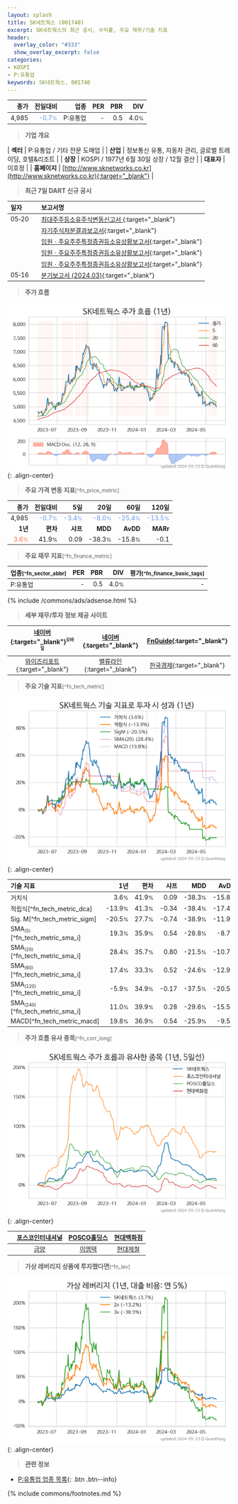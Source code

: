 ```yaml
---
layout: splash
title: SK네트웍스 (001740)
excerpt: SK네트웍스의 최근 공시, 수익률, 주요 재무/기술 지표
header:
  overlay_color: "#333"
  show_overlay_excerpt: false
categories:
- KOSPI
- P:유통업
keywords: SK네트웍스, 001740
---
```


| **종가** | **전일대비** | **업종** | **PER** | **PBR** | **DIV** |
| -------: | -----------: | -------: | ------: | ------: | ------: |
| 4,985 | <span style="color: cornflowerblue">-0.7<small>%</small></span> | P:유통업 | - | 0.5 | 4.0<small>%</small> |

<!-- more -->


> **기업 개요**<a id="company"></a>

| <span style="white-space:nowrap;">**섹터**</span> | P:유통업 / 기타 전문 도매업 |
| <span style="white-space:nowrap;">**산업**</span> | 정보통신 유통, 자동차 관리, 글로벌 트레이딩, 호텔&리조트 |
| <span style="white-space:nowrap;">**상장**</span> | KOSPI / 1977년 6월 30일 상장 / 12월 결산 |
| <span style="white-space:nowrap;">**대표자**</span> | 이호정 |
| <span style="white-space:nowrap;">**홈페이지**</span> | [http://www.sknetworks.co.kr](http://www.sknetworks.co.kr){:target="_blank"} |


> **최근 7일 DART 신규 공시**<a id="dart"></a>

| **일자** |      | **보고서명** |
| :------- | :--- | :----------- |
| 05&#x2011;20 | | [최대주주등소유주식변동신고서              ](https://dart.fss.or.kr/dsaf001/main.do?rcpNo=20240520800469){:target="_blank"} |
|  | | [자기주식처분결과보고서](https://dart.fss.or.kr/dsaf001/main.do?rcpNo=20240520000264){:target="_blank"} |
|  | | [임원ㆍ주요주주특정증권등소유상황보고서](https://dart.fss.or.kr/dsaf001/main.do?rcpNo=20240520000259){:target="_blank"} |
|  | | [임원ㆍ주요주주특정증권등소유상황보고서](https://dart.fss.or.kr/dsaf001/main.do?rcpNo=20240520000245){:target="_blank"} |
|  | | [임원ㆍ주요주주특정증권등소유상황보고서](https://dart.fss.or.kr/dsaf001/main.do?rcpNo=20240520000234){:target="_blank"} |
| 05&#x2011;16 | | [분기보고서 (2024.03)](https://dart.fss.or.kr/dsaf001/main.do?rcpNo=20240516001595){:target="_blank"} |


> **주가 흐름**<a id="price"></a>

![001740](/stock/images/001740.png){: .align-center}


> **주요 가격 변동 지표**<small>[^fn_price_metric]</small>

| **종가** | **전일대비** | **5일** | **20일** | **60일** | **120일** |
| -------: | -----------: | ------: | -------: | -------: | --------: |
| 4,985 | <span style="color: cornflowerblue">-0.7<small>%</small></span> | <span style="color: cornflowerblue">-3.4<small>%</small></span> | <span style="color: cornflowerblue">-8.0<small>%</small></span> | <span style="color: cornflowerblue">-25.4<small>%</small></span> | <span style="color: cornflowerblue">-13.5<small>%</small></span> |
| **1년** | **편차** | **샤프** | **MDD** | **AvDD** | **MARr** |
| <span style="color: tomato">3.6<small>%</small></span> | 41.9<small>%</small> | 0.09 | -38.3<small>%</small> | -15.8<small>%</small> | -0.1 |


> **주요 재무 지표**<small>[^fn_finance_metric]</small>

| **업종**<small>[^fn_sector_abbr]</small> | **PER** | **PBR** | **DIV** | **평가**<small>[^fn_finance_basic_tags]</small> |
| :--------------------------------------- | ------: | ------: | ------: | ----------------------------------------------: |
| P:유통업 | - | 0.5 | 4.0<small>%</small> | - |



{% include /commons/ads/adsense.html %}

> **세부 재무/투자 정보 제공 사이트**

| [네이버](https://m.stock.naver.com/domestic/stock/001740/finance/summary){:target="_blank"}<sup><small>모바일</small></sup> | [네이버](https://finance.naver.com/item/coinfo.naver?code=001740){:target="_blank"} | [FnGuide](https://comp.fnguide.com/SVO2/ASP/SVD_Invest.asp?gicode=A001740&MenuYn=Y){:target="_blank"} |
| :---: | :---: | :---: |
| [와이즈리포트](https://comp.wisereport.co.kr/company/c1040001.aspx?cmp_cd=001740){:target="_blank"} | [밸류라인](https://www.valueline.co.kr/finance/summary/001740){:target="_blank"} | [한국경제](https://markets.hankyung.com/stock/001740/financial-summary){:target="_blank"} |


> **주요 기술 지표**<small>[^fn_tech_metric]</small>


![001740](/stock/images/001740_tech.png){: .align-center}

| **기술 지표** | **1년** | **편차** | **샤프** | **MDD** | **AvDD** |
| :------------ | ------: | -----------: | -------: | ------: | -------: |
| 거치식 | 3.6<small>%</small> | 41.9<small>%</small> | 0.09 | -38.3<small>%</small> | -15.8<small>%</small> |
| 적립식[^fn_tech_metric_dca] | -13.9<small>%</small> | 41.3<small>%</small> | -0.34 | -38.4<small>%</small> | -17.4<small>%</small> |
| Sig. M[^fn_tech_metric_sigm] | -20.5<small>%</small> | 27.7<small>%</small> | -0.74 | -38.9<small>%</small> | -11.9<small>%</small> |
| SMA<small><sub>(5)</sub></small>[^fn_tech_metric_sma_i] | 19.3<small>%</small> | 35.9<small>%</small> | 0.54 | -28.8<small>%</small> | -8.7<small>%</small> |
| SMA<small><sub>(20)</sub></small>[^fn_tech_metric_sma_i] | 28.4<small>%</small> | 35.7<small>%</small> | 0.80 | -21.5<small>%</small> | -10.7<small>%</small> |
| SMA<small><sub>(60)</sub></small>[^fn_tech_metric_sma_i] | 17.4<small>%</small> | 33.3<small>%</small> | 0.52 | -24.6<small>%</small> | -12.9<small>%</small> |
| SMA<small><sub>(120)</sub></small>[^fn_tech_metric_sma_i] | -5.9<small>%</small> | 34.9<small>%</small> | -0.17 | -37.5<small>%</small> | -20.5<small>%</small> |
| SMA<small><sub>(240)</sub></small>[^fn_tech_metric_sma_i] | 11.0<small>%</small> | 39.9<small>%</small> | 0.28 | -29.6<small>%</small> | -15.5<small>%</small> |
| MACD[^fn_tech_metric_macd] | 19.8<small>%</small> | 36.9<small>%</small> | 0.54 | -25.9<small>%</small> | -9.5<small>%</small> |


> **주가 흐름 유사 종목**<a id="corr"></a><small>[^fn_corr_long]</small>

![001740](/stock/images/001740_corr.png){: .align-center}

|       | [포스코인터내셔널](/047050/) | [POSCO홀딩스](/005490/) | [현대백화점](/069960/) |
| :---: | :------------------------------------: | :------------------------------------: | :------------------------------------: |
|       | [금양](/001570/) | [이엠텍](/091120/) | [현대제철](/004020/) |


> **가상 레버리지 상품에 투자했다면**<a id="2x"></a><small>[^fn_lev]</small>

![001740](/stock/images/001740_2x.png){: .align-center}


> **관련 정보**

- [P:유통업 업종 목록](/stats/sector/kospi_업종_유통업_종목/){: .btn .btn--info}

{% include commons/footnotes.md %}